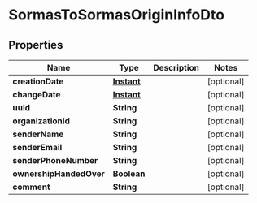 # SormasToSormasOriginInfoDto

## Properties
Name | Type | Description | Notes
------------ | ------------- | ------------- | -------------
**creationDate** | [**Instant**](OffsetDateTime.md) |  |  [optional]
**changeDate** | [**Instant**](OffsetDateTime.md) |  |  [optional]
**uuid** | **String** |  |  [optional]
**organizationId** | **String** |  |  [optional]
**senderName** | **String** |  |  [optional]
**senderEmail** | **String** |  |  [optional]
**senderPhoneNumber** | **String** |  |  [optional]
**ownershipHandedOver** | **Boolean** |  |  [optional]
**comment** | **String** |  |  [optional]
